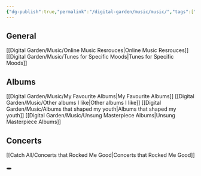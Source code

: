 ```yaml
---
{"dg-publish":true,"permalink":"/digital-garden/music/music/","tags":["moc","featured"],"updated":"2023-12-26T22:35:08.000-07:00"}
---
```



## General
[[Digital Garden/Music/Online Music Resrouces\|Online Music Resrouces]]
[[Digital Garden/Music/Tunes for Specific Moods\|Tunes for Specific Moods]]

## Albums
[[Digital Garden/Music/My Favourite Albums\|My Favourite Albums]]
[[Digital Garden/Music/Other albums I like\|Other albums I like]]
[[Digital Garden/Music/Albums that shaped my youth\|Albums that shaped my youth]]
[[Digital Garden/Music/Unsung Masterpiece Albums\|Unsung Masterpiece Albums]]

## Concerts
[[Catch All/Concerts that Rocked Me Good\|Concerts that Rocked Me Good]]


🕳
